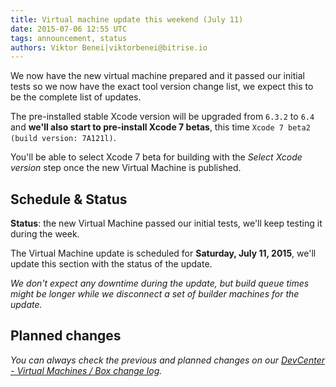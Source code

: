 ```yaml
---
title: Virtual machine update this weekend (July 11)
date: 2015-07-06 12:55 UTC
tags: announcement, status
authors: Viktor Benei|viktorbenei@bitrise.io
---
```


We now have the new virtual machine prepared and it
passed our initial tests so we now have the exact tool
version change list, we expect this to be the complete list of updates.

The pre-installed stable Xcode version will be upgraded
from `6.3.2` to `6.4` and **we'll also start to pre-install Xcode 7 betas**,
this time `Xcode 7 beta2 (build version: 7A121l)`.

You'll be able to select Xcode 7 beta for building
with the *Select Xcode version* step once the new Virtual Machine is
published.


## Schedule & Status

**Status**: the new Virtual Machine passed our initial tests,
we'll keep testing it during the week.

The Virtual Machine update is scheduled for **Saturday, July 11, 2015**,
we'll update this section with the status of the update.

*We don't expect any downtime during the update, but build queue
times might be longer while we disconnect a set of
builder machines for the update.*


## Planned changes

*You can always check the previous and planned changes
on our [DevCenter - Virtual Machines / Box change log](http://devcenter.bitrise.io/docs/vm-box-changelog.html).*
